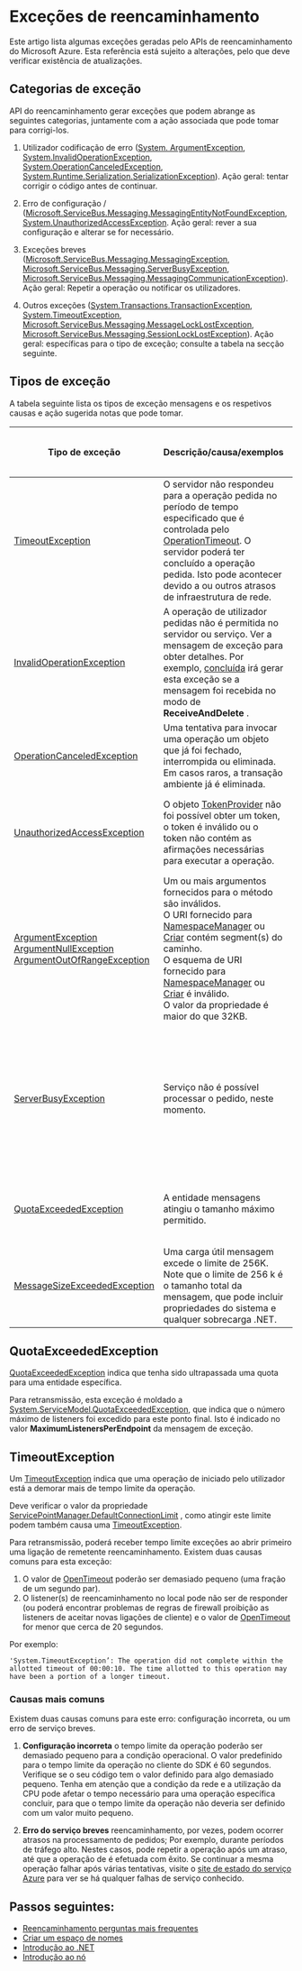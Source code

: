 <properties 
    pageTitle="Exceções de reencaminhamento | Microsoft Azure"
    description="Lista de exceções reencaminhamento e ações sugeridas."
    services="service-bus"
    documentationCenter="na"
    authors="jtaubensee"
    manager="timlt"
    editor="tysonn" />
<tags 
    ms.service="service-bus"
    ms.devlang="na"
    ms.topic="article"
    ms.tgt_pltfrm="na"
    ms.workload="na"
    ms.date="10/28/2016"
    ms.author="jotaub" />

# <a name="relay-exceptions"></a>Exceções de reencaminhamento

Este artigo lista algumas exceções geradas pelo APIs de reencaminhamento do Microsoft Azure. Esta referência está sujeito a alterações, pelo que deve verificar existência de atualizações.

## <a name="exception-categories"></a>Categorias de exceção

API do reencaminhamento gerar exceções que podem abrange as seguintes categorias, juntamente com a ação associada que pode tomar para corrigi-los.

1.  Utilizador codificação de erro ([System. ArgumentException](https://msdn.microsoft.com/library/system.argumentexception.aspx), [System.InvalidOperationException](https://msdn.microsoft.com/library/system.invalidoperationexception.aspx), [System.OperationCanceledException](https://msdn.microsoft.com/library/system.operationcanceledexception.aspx), [System.Runtime.Serialization.SerializationException](https://msdn.microsoft.com/library/system.runtime.serialization.serializationexception.aspx)). Ação geral: tentar corrigir o código antes de continuar.

2.  Erro de configuração / ([Microsoft.ServiceBus.Messaging.MessagingEntityNotFoundException](https://msdn.microsoft.com/library/azure/microsoft.servicebus.messaging.messagingentitynotfoundexception.aspx), [System.UnauthorizedAccessException](https://msdn.microsoft.com/library/system.unauthorizedaccessexception.aspx). Ação geral: rever a sua configuração e alterar se for necessário.

3.  Exceções breves ([Microsoft.ServiceBus.Messaging.MessagingException](https://msdn.microsoft.com/library/azure/microsoft.servicebus.messaging.messagingexception.aspx), [Microsoft.ServiceBus.Messaging.ServerBusyException](https://msdn.microsoft.com/library/azure/microsoft.servicebus.messaging.serverbusyexception.aspx), [Microsoft.ServiceBus.Messaging.MessagingCommunicationException](https://msdn.microsoft.com/library/azure/microsoft.servicebus.messaging.messagingcommunicationexception.aspx)). Ação geral: Repetir a operação ou notificar os utilizadores.

4.  Outros exceções ([System.Transactions.TransactionException](https://msdn.microsoft.com/library/system.transactions.transactionexception.aspx), [System.TimeoutException](https://msdn.microsoft.com/library/system.timeoutexception.aspx), [Microsoft.ServiceBus.Messaging.MessageLockLostException](https://msdn.microsoft.com/library/azure/microsoft.servicebus.messaging.messagelocklostexception.aspx), [Microsoft.ServiceBus.Messaging.SessionLockLostException](https://msdn.microsoft.com/library/azure/microsoft.servicebus.messaging.sessionlocklostexception.aspx)). Ação geral: específicas para o tipo de exceção; consulte a tabela na secção seguinte. 

## <a name="exception-types"></a>Tipos de exceção

A tabela seguinte lista os tipos de exceção mensagens e os respetivos causas e ação sugerida notas que pode tomar.

| **Tipo de exceção**                                                                                                                                                                                                                                                                                | **Descrição/causa/exemplos**                                                                                                                                                                                                                                                                                                                                                                                                                                                                                                                                                                                                                 | **Ação sugerida**                                                                                                                                                                                                                                                                                                                                                                                                          | **Nota sobre a repetir automático imediata**                                                                                             |
|-----------------------------------------------------------------------------------------------------------------------------------------------------------------------------------------------------------------------------------------------------------------------------------------------|--------------------------------------------------------------------------------------------------------------------------------------------------------------------------------------------------------------------------------------------------------------------------------------------------------------------------------------------------------------------------------------------------------------------------------------------------------------------------------------------------------------------------------------------------------------------------------------------------------------------------------------------|---------------------------------------------------------------------------------------------------------------------------------------------------------------------------------------------------------------------------------------------------------------------------------------------------------------------------------------------------------------------------------------------------------------------------|-------------------------------------------------------------------------------------------------------------------------------|
| [TimeoutException](https://msdn.microsoft.com/library/system.timeoutexception.aspx)                                                                                                                                                                                                           | O servidor não respondeu para a operação pedida no período de tempo especificado que é controlada pelo [OperationTimeout](https://msdn.microsoft.com/library/azure/microsoft.servicebus.messaging.messagingfactorysettings.operationtimeout.aspx). O servidor poderá ter concluído a operação pedida. Isto pode acontecer devido a ou outros atrasos de infraestrutura de rede.                                                                                                                                                                                                                                                                   | Verificar o estado do sistema para consistência e volte a tentar se for necessário. Consulte o artigo [exceções de tempo limite](#timeoutexception).                                                                                                                                                                                                                                                                                                                                                           | Repetir poderão ajudar em alguns casos; Adicione lógica de repetir a código.                                                                      |
| [InvalidOperationException](https://msdn.microsoft.com/library/system.invalidoperationexception.aspx)                                                                                                                                                                                         | A operação de utilizador pedidas não é permitida no servidor ou serviço. Ver a mensagem de exceção para obter detalhes. Por exemplo, [concluída](https://msdn.microsoft.com/library/azure/microsoft.servicebus.messaging.brokeredmessage.complete.aspx) irá gerar esta exceção se a mensagem foi recebida no modo de **ReceiveAndDelete** .                                                                                                                                                                                                                                                                                                     | Verificar o código e a documentação. Certificar-se de que a operação solicitada é válida.                                                                                                                                                                                                                                                                                                                                         | Repetir não irá ajudar.                                                                                                          |
| [OperationCanceledException](https://msdn.microsoft.com/library/system.operationcanceledexception.aspx)                                                                                                                                                                                       | Uma tentativa para invocar uma operação um objeto que já foi fechado, interrompida ou eliminada. Em casos raros, a transação ambiente já é eliminada.                                                                                                                                                                                                                                                                                                                                                                                                                                                                       | Verifique o código e certifique-se de que não invocar operações num objeto eliminado.                                                                                                                                                                                                                                                                                                                                          | Repetir não irá ajudar.                                                                                                          |
| [UnauthorizedAccessException](https://msdn.microsoft.com/library/system.unauthorizedaccessexception.aspx)                                                                                                                                                                                     | O objeto [TokenProvider](https://msdn.microsoft.com/library/azure/microsoft.servicebus.tokenprovider.aspx) não foi possível obter um token, o token é inválido ou o token não contém as afirmações necessárias para executar a operação.                                                                                                                                                                                                                                                                                                                                                                                                  | Certifique-se de que o fornecedor de tokens é criado com os valores corretos. Verifique a configuração do serviço do controlo de acesso.                                                                                                                                                                                                                                                                                                   | Repetir poderão ajudar em alguns casos; Adicione lógica de repetir a código.                                                                      |
| [ArgumentException](https://msdn.microsoft.com/library/system.argumentexception.aspx)<br /> [ArgumentNullException](https://msdn.microsoft.com/library/system.argumentnullexception.aspx)<br />[ArgumentOutOfRangeException](https://msdn.microsoft.com/library/system.argumentoutofrangeexception.aspx) | Um ou mais argumentos fornecidos para o método são inválidos.<br /> O URI fornecido para [NamespaceManager](https://msdn.microsoft.com/library/azure/microsoft.servicebus.namespacemanager.aspx) ou [Criar](https://msdn.microsoft.com/library/azure/microsoft.servicebus.messaging.messagingfactory.create.aspx) contém segment(s) do caminho.<br /> O esquema de URI fornecido para [NamespaceManager](https://msdn.microsoft.com/library/azure/microsoft.servicebus.namespacemanager.aspx) ou [Criar](https://msdn.microsoft.com/library/azure/microsoft.servicebus.messaging.messagingfactory.create.aspx) é inválido. <br />O valor da propriedade é maior do que 32KB. | Verifique o código de chamada e certifique-se que os argumentos estão corretos.                                                                                                                                                                                                                                                                                                                                                           | Repetir não irá ajudar.                                                                                                          |
| [ServerBusyException](https://msdn.microsoft.com/library/azure/microsoft.servicebus.messaging.serverbusyexception.aspx)                                                                                                                                                                       | Serviço não é possível processar o pedido, neste momento.                                                                                                                                                                                                                                                                                                                                                                                                                                                                                                                                                                                   | Cliente pode esperar durante um período de tempo, em seguida, repita a operação.                                                                                                                                                                                                                                                                                                                                                           | Após determinado intervalo, o cliente poderá novamente. Se uma repetição resulta numa exceção diferente, consulte o comportamento de repetir desse exceção. |
| [QuotaExceededException](https://msdn.microsoft.com/library/azure/microsoft.servicebus.messaging.quotaexceededexception.aspx)                                                                                                                                                                 | A entidade mensagens atingiu o tamanho máximo permitido.                                                                                                                                                                                                                                                                                                                                                                                                                                                                                                                                                                               | Crie espaço na entidade ao receber mensagens do seus filas subpastas ou a entidade. Consulte o artigo [QuotaExceededException](#quotaexceededexception).                                                                                                                                                                                                                                                                                                                                      | Repetir pode ajudá-se mensagens foram removidas entretanto.                                                               |
| [MessageSizeExceededException](https://msdn.microsoft.com/library/azure/microsoft.servicebus.messaging.messagesizeexceededexception.aspx)                                                                                                                                                     | Uma carga útil mensagem excede o limite de 256K. Note que o limite de 256 k é o tamanho total da mensagem, que pode incluir propriedades do sistema e qualquer sobrecarga .NET.                                                                                                                                                                                                                                                                                                                                                                                                                                                                                   | Reduzir o tamanho de carga de útil a mensagem e, em seguida, repita a operação.                                                                                                                                                                                                                                                                                                                                                         | Repetir não irá ajudar.                                                                                                          |

## <a name="quotaexceededexception"></a>QuotaExceededException

[QuotaExceededException](https://msdn.microsoft.com/library/azure/microsoft.servicebus.messaging.quotaexceededexception.aspx) indica que tenha sido ultrapassada uma quota para uma entidade específica.

Para retransmissão, esta exceção é moldado a [System.ServiceModel.QuotaExceededException](https://msdn.microsoft.com/library/system.servicemodel.quotaexceededexception.aspx), que indica que o número máximo de listeners foi excedido para este ponto final. Isto é indicado no valor **MaximumListenersPerEndpoint** da mensagem de exceção.

## <a name="timeoutexception"></a>TimeoutException 

Um [TimeoutException](https://msdn.microsoft.com/library/system.timeoutexception.aspx) indica que uma operação de iniciado pelo utilizador está a demorar mais de tempo limite da operação. 

Deve verificar o valor da propriedade [ServicePointManager.DefaultConnectionLimit](https://msdn.microsoft.com/library/system.net.servicepointmanager.defaultconnectionlimit) , como atingir este limite podem também causa uma [TimeoutException](https://msdn.microsoft.com/library/system.timeoutexception.aspx).

Para retransmissão, poderá receber tempo limite exceções ao abrir primeiro uma ligação de remetente reencaminhamento. Existem duas causas comuns para esta exceção:

1. O valor de [OpenTimeout](https://msdn.microsoft.com/library/wcf.opentimeout.aspx) poderão ser demasiado pequeno (uma fração de um segundo par).
2. O listener(s) de reencaminhamento no local pode não ser de responder (ou poderá encontrar problemas de regras de firewall proibição as listeners de aceitar novas ligações de cliente) e o valor de [OpenTimeout](https://msdn.microsoft.com/library/wcf.opentimeout.aspx) for menor que cerca de 20 segundos.

Por exemplo:

```
'System.TimeoutException’: The operation did not complete within the allotted timeout of 00:00:10. The time allotted to this operation may have been a portion of a longer timeout.
```

### <a name="common-causes"></a>Causas mais comuns

Existem duas causas comuns para este erro: configuração incorreta, ou um erro de serviço breves.

1. **Configuração incorreta** 
    o tempo limite da operação poderão ser demasiado pequeno para a condição operacional. O valor predefinido para o tempo limite da operação no cliente do SDK é 60 segundos. Verifique se o seu código tem o valor definido para algo demasiado pequeno. Tenha em atenção que a condição da rede e a utilização da CPU pode afetar o tempo necessário para uma operação específica concluir, para que o tempo limite da operação não deveria ser definido com um valor muito pequeno.

2. **Erro do serviço breves** 
    reencaminhamento, por vezes, podem ocorrer atrasos na processamento de pedidos; Por exemplo, durante períodos de tráfego alto. Nestes casos, pode repetir a operação após um atraso, até que a operação de é efetuada com êxito. Se continuar a mesma operação falhar após várias tentativas, visite o [site de estado do serviço Azure](https://azure.microsoft.com/status/) para ver se há qualquer falhas de serviço conhecido.

## <a name="next-steps"></a>Passos seguintes:

- [Reencaminhamento perguntas mais frequentes](relay-faq.md)
- [Criar um espaço de nomes](relay-create-namespace-portal.md)
- [Introdução ao .NET](relay-hybrid-connections-dotnet-get-started.md)
- [Introdução ao nó](relay-hybrid-connections-node-get-started.md)